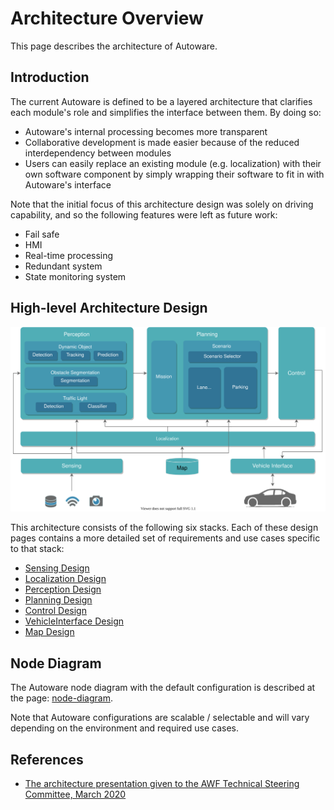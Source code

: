 # Architecture Overview

This page describes the architecture of Autoware.

## Introduction

The current Autoware is defined to be a layered architecture that clarifies each module's role and simplifies the interface between them. By doing so:

- Autoware's internal processing becomes more transparent
- Collaborative development is made easier because of the reduced interdependency between modules
- Users can easily replace an existing module (e.g. localization) with their own software component by simply wrapping their software to fit in with Autoware's interface

Note that the initial focus of this architecture design was solely on driving capability, and so the following features were left as future work:

- Fail safe
- HMI
- Real-time processing
- Redundant system
- State monitoring system

## High-level Architecture Design

![Overview](image/AutowareArchitectureOverview.drawio.svg)

This architecture consists of the following six stacks. Each of these design pages contains a more detailed set of requirements and use cases specific to that stack:

- [Sensing Design](Sensing/index.md)
- [Localization Design](Localization/index.md)
- [Perception Design](Perception/index.md)
- [Planning Design](Planning/index.md)
- [Control Design](Control/index.md)
- [VehicleInterface Design](Vehicle/index.md)
- [Map Design](Map/index.md)

## Node Diagram

The Autoware node diagram with the default configuration is described at the page: [node-diagram](node-diagram/index.md).

Note that Autoware configurations are scalable / selectable and will vary depending on the environment and required use cases.

## References

- [The architecture presentation given to the AWF Technical Steering Committee, March 2020](https://discourse.ros.org/uploads/short-url/woUU7TGLPXFCTJLtht11rJ0SqCL.pdf)
